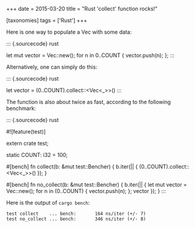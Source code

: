 +++
date = 2015-03-20
title = "Rust 'collect' function rocks!"

[taxonomies]
tags = ['Rust']
+++

Here is one way to populate a Vec with some data:

::: {.sourcecode}
rust

let mut vector = Vec::new(); for n in 0..COUNT { vector.push(n); };
:::

Alternatively, one can simply do this:

::: {.sourcecode}
rust

let vector = (0..COUNT).collect::\<Vec\<\_\>\>()
:::

The function is also about twice as fast, according to the following
benchmark:

::: {.sourcecode}
rust

\#!\[feature(test)\]

extern crate test;

static COUNT: i32 = 100;

\#\[bench\] fn collect(b: &mut test::Bencher) { b.iter(\|\| {
(0..COUNT).collect::\<Vec\<\_\>\>() }); }

\#\[bench\] fn no\_collect(b: &mut test::Bencher) { b.iter(\|\| { let
mut vector = Vec::new(); for n in (0..COUNT) { vector.push(n); }; vector
}); }
:::

Here is the output of `cargo bench`:

    test collect    ... bench:       164 ns/iter (+/- 7)
    test no_collect ... bench:       346 ns/iter (+/- 8)
